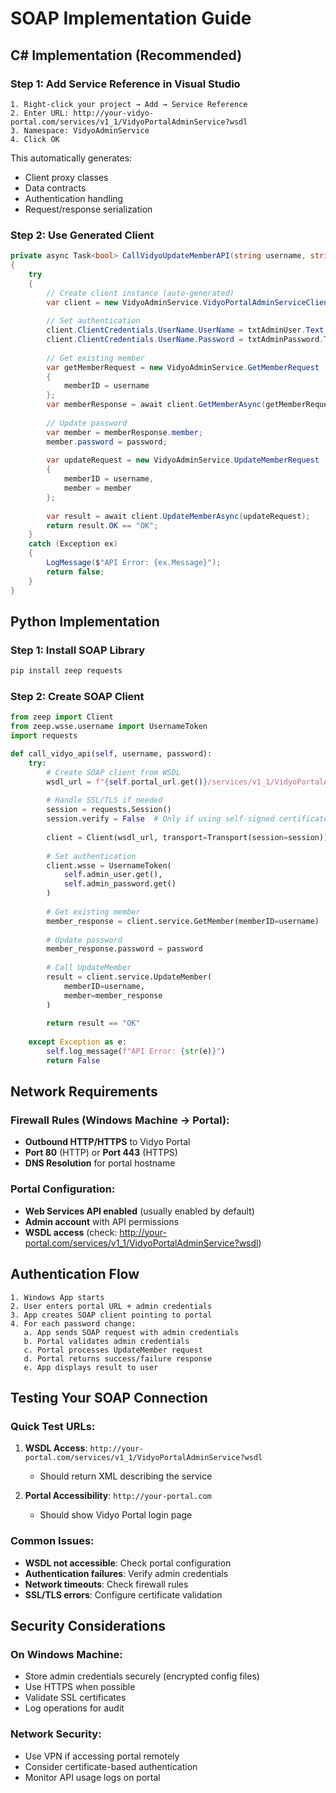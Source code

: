 # SOAP Implementation Guide

## C# Implementation (Recommended)

### Step 1: Add Service Reference in Visual Studio
```
1. Right-click your project → Add → Service Reference
2. Enter URL: http://your-vidyo-portal.com/services/v1_1/VidyoPortalAdminService?wsdl
3. Namespace: VidyoAdminService
4. Click OK
```

This automatically generates:
- Client proxy classes
- Data contracts
- Authentication handling
- Request/response serialization

### Step 2: Use Generated Client
```csharp
private async Task<bool> CallVidyoUpdateMemberAPI(string username, string password)
{
    try
    {
        // Create client instance (auto-generated)
        var client = new VidyoAdminService.VidyoPortalAdminServiceClient();
        
        // Set authentication
        client.ClientCredentials.UserName.UserName = txtAdminUser.Text;
        client.ClientCredentials.UserName.Password = txtAdminPassword.Text;
        
        // Get existing member
        var getMemberRequest = new VidyoAdminService.GetMemberRequest
        {
            memberID = username
        };
        var memberResponse = await client.GetMemberAsync(getMemberRequest);
        
        // Update password
        var member = memberResponse.member;
        member.password = password;
        
        var updateRequest = new VidyoAdminService.UpdateMemberRequest
        {
            memberID = username,
            member = member
        };
        
        var result = await client.UpdateMemberAsync(updateRequest);
        return result.OK == "OK";
    }
    catch (Exception ex)
    {
        LogMessage($"API Error: {ex.Message}");
        return false;
    }
}
```

## Python Implementation

### Step 1: Install SOAP Library
```bash
pip install zeep requests
```

### Step 2: Create SOAP Client
```python
from zeep import Client
from zeep.wsse.username import UsernameToken
import requests

def call_vidyo_api(self, username, password):
    try:
        # Create SOAP client from WSDL
        wsdl_url = f"{self.portal_url.get()}/services/v1_1/VidyoPortalAdminService?wsdl"
        
        # Handle SSL/TLS if needed
        session = requests.Session()
        session.verify = False  # Only if using self-signed certificates
        
        client = Client(wsdl_url, transport=Transport(session=session))
        
        # Set authentication
        client.wsse = UsernameToken(
            self.admin_user.get(), 
            self.admin_password.get()
        )
        
        # Get existing member
        member_response = client.service.GetMember(memberID=username)
        
        # Update password
        member_response.password = password
        
        # Call UpdateMember
        result = client.service.UpdateMember(
            memberID=username,
            member=member_response
        )
        
        return result == "OK"
        
    except Exception as e:
        self.log_message(f"API Error: {str(e)}")
        return False
```

## Network Requirements

### Firewall Rules (Windows Machine → Portal):
- **Outbound HTTP/HTTPS** to Vidyo Portal
- **Port 80** (HTTP) or **Port 443** (HTTPS)
- **DNS Resolution** for portal hostname

### Portal Configuration:
- **Web Services API enabled** (usually enabled by default)
- **Admin account** with API permissions
- **WSDL access** (check: http://your-portal.com/services/v1_1/VidyoPortalAdminService?wsdl)

## Authentication Flow

```
1. Windows App starts
2. User enters portal URL + admin credentials
3. App creates SOAP client pointing to portal
4. For each password change:
   a. App sends SOAP request with admin credentials
   b. Portal validates admin credentials
   c. Portal processes UpdateMember request
   d. Portal returns success/failure response
   e. App displays result to user
```

## Testing Your SOAP Connection

### Quick Test URLs:
1. **WSDL Access**: `http://your-portal.com/services/v1_1/VidyoPortalAdminService?wsdl`
   - Should return XML describing the service
   
2. **Portal Accessibility**: `http://your-portal.com`
   - Should show Vidyo Portal login page

### Common Issues:
- **WSDL not accessible**: Check portal configuration
- **Authentication failures**: Verify admin credentials
- **Network timeouts**: Check firewall rules
- **SSL/TLS errors**: Configure certificate validation

## Security Considerations

### On Windows Machine:
- Store admin credentials securely (encrypted config files)
- Use HTTPS when possible
- Validate SSL certificates
- Log operations for audit

### Network Security:
- Use VPN if accessing portal remotely
- Consider certificate-based authentication
- Monitor API usage logs on portal